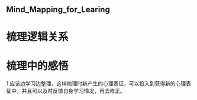 ## Mind_Mapping_for_Learing
# 梳理逻辑关系
# 梳理中的感悟
1.应该边学习边整理，这样梳理时新产生的心理表征，可以投入到获得新的心理表征中，并且可以及时反馈自身学习情况，再去修正。
